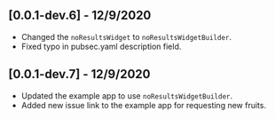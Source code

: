 ## [0.0.1-dev.6] - 12/9/2020

* Changed the `noResultsWidget` to `noResultsWidgetBuilder`.
* Fixed typo in pubsec.yaml description field.

## [0.0.1-dev.7] - 12/9/2020

* Updated the example app to use `noResultsWidgetBuilder`.
* Added new issue link to the example app for requesting new fruits.
